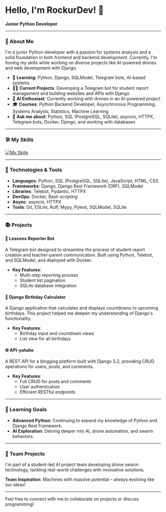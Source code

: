 # Hello, I'm RockurDev! 👋

**Junior Python Developer**

---

### 🚀 About Me

I'm a junior Python developer with a passion for systems analysis and a solid foundation in both frontend and backend development. Currently, I'm honing my skills while working on diverse projects like AI-powered drones and web development with Django.

- 🌱 **Learning**: Python, Django, SQLModel, Telegram bots, AI-based systems
- 👨‍💻 **Current Projects**: Developing a Telegram bot for student report management and building websites and APIs with Django
- 🚁 **AI Enthusiast**: Currently working with drones in an AI-powered project
- 🎓 **Courses**: Python Backend Developer, Asynchronous Programming, Systems Analysis, Statistics, Machine Learning 
- 💬 **Ask me about**: Python, SQL (PostgreSQL, SQLite), asyncio, HTTPX, Telegram bots, Docker, Django, and working with databases

---

### 🛠️ My Skills

[![My Skills](https://skillicons.dev/icons?i=python,django,docker,sqlite,postgres,html,css,js,git,bash,github,postman,vscode,obsidian)](https://skillicons.dev)

---

### 🔧 Technologies & Tools

- **Languages**: Python, SQL (PostgreSQL, SQLite), JavaScript, HTML, CSS
- **Frameworks**: Django, Django Rest Framework (DRF), SQLModel
- **Libraries**: Telebot, Pydantic, HTTPX
- **DevOps**: Docker, Bash scripting
- **Async**: asyncio, HTTPX
- **Tools**: Git, ESLint, Ruff, Mypy, Pytest, SQLModel, SQLite

---

### 📚 Projects

#### 📝 Lessons Reporter Bot  
A Telegram bot designed to streamline the process of student report creation and teacher-parent communication. Built using Python, Telebot, and SQLModel, and deployed with Docker.

- **Key Features**:
  - Multi-step reporting process
  - Student list pagination
  - SQLite database integration

#### 📅 Django Birthday Calculator  
A Django application that calculates and displays countdowns to upcoming birthdays. This project helped me deepen my understanding of Django's functionality.

- **Key Features**:
  - Birthday input and countdown views
  - List view for all birthdays

#### 🌐 API-yatube  
A REST API for a blogging platform built with Django 3.2, providing CRUD operations for users, posts, and comments.

- **Key Features**:
  - Full CRUD for posts and comments
  - User authentication
  - Efficient RESTful endpoints

---

### 🌱 Learning Goals

- **Advanced Python**: Continuing to expand my knowledge of Python and Django Rest Framework.
- **AI Exploration**: Delving deeper into AI, drone automation, and swarm behaviors.

---

### 🎯 Team Projects

I'm part of a student-led AI project team developing drone swarm technology, tackling real-world challenges with innovative solutions.

**Team Inspiration**: Machines with massive potential – always evolving like our ideas!

---

Feel free to connect with me to collaborate on projects or discuss programming!
